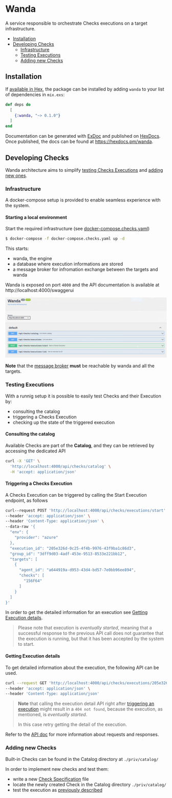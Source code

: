 # Wanda

A service responsible to orchestrate Checks executions on a target infrastructure.

- [Installation](#installation)
- [Developing Checks](#developing-checks)
  - [Infrastructure](#infrastructure)
  - [Testing Executions](#testing-executions)
  - [Adding new Checks](#adding-new-checks)

## Installation

If [available in Hex](https://hex.pm/docs/publish), the package can be installed
by adding `wanda` to your list of dependencies in `mix.exs`:

```elixir
def deps do
  [
    {:wanda, "~> 0.1.0"}
  ]
end
```

Documentation can be generated with [ExDoc](https://github.com/elixir-lang/ex_doc)
and published on [HexDocs](https://hexdocs.pm). Once published, the docs can
be found at <https://hexdocs.pm/wanda>.

## Developing Checks

Wanda architecture aims to simplify [testing Checks Executions](#testing-executions) and [adding new ones](#adding-new-checks). 

### Infrastructure

A docker-compose setup is provided to enable seamless experience with the system.

#### Starting a local environment
Start the required infrastructure (see [docker-compose.checks.yaml](./docker-compose.checks.yaml))

```bash
$ docker-compose -f docker-compose.checks.yaml up -d
```

This starts:
- wanda, the engine
- a database where execution informations are stored
- a message broker for infromation exchange between the targets and wanda

Wanda is exposed on port `4000` and the API documentation is available at http://localhost:4000/swaggerui

![OpenAPI Spec](./guides/img/api_spec.png)

**Note** that the [message broker](https://www.rabbitmq.com/) **must** be reachable by wanda and all the targets.

### Testing Executions

With a runnig setup it is possible to easily test Checks and their Execution by:
- consulting the catalog
- triggering a Checks Execution
- checking up the state of the triggered execution

#### **Consulting the catalog**

Available Checks are part of the **Catalog**, and they can be retrieved by accessing the dedicated API
```bash
curl -X 'GET' \
  'http://localhost:4000/api/checks/catalog' \
  -H 'accept: application/json'
```

#### **Triggering a Checks Execution**

A Checks Execution can be triggered by calling the Start Execution endpoint, as follows

```bash
curl--request POST 'http://localhost:4000/api/checks/executions/start' \
--header 'accept: application/json' \
--header 'Content-Type: application/json' \
--data-raw '{
  "env": {
    "provider": "azure"
  },
  "execution_id": "205e326d-0c25-4f4b-9976-43f9ba1c86d3",
  "group_id": "3dff9d03-4adf-453e-9513-8533e221bb12",
  "targets": [
    {
      "agent_id": "a644919a-d953-43d4-bd57-7e0bb96ee894",
      "checks": [
        "156F64"
      ]
    }
  ]
}'
```

In order to get the detailed information for an execution see [Getting Execution details](#getting-execution-details).

> Please note that execution is _eventually started_, meaning that a successful response to the previous API call does not guarantee that the execution is running, but that it has been accepted by the system to start.

#### **Getting Execution details**

To get detailed information about the execution, the following API can be used.

```bash
curl --request GET 'http://localhost:4000/api/checks/executions/205e326d-0c25-4f4b-9976-43f9ba1c86d3' \
--header 'accept: application/json' \
--header 'Content-Type: application/json'
```

> **Note** that calling the execution detail API right after [triggering an execution](#triggering-a-checks-execution) might result in a `404 not found`, because the execution, as mentioned, is _eventually started_.
> 
> In this case retry getting the detail of the execution.

Refer to the [API doc](http://localhost:4000/swaggerui) for more information about requests and responses.

### Adding new Checks

Built-in Checks can be found in the Catalog directory at `./priv/catalog/`

In order to implement new checks and test them:
- write a new [Check Specification](#link-to-specification-doc) file
- locate the newly created Check in the Catalog directory `./priv/catalog/`
- test the execution as [previously described](#testing-executions)

